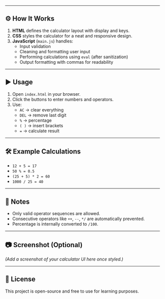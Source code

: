 
---

## ⚙️ How It Works
1. **HTML** defines the calculator layout with display and keys.
2. **CSS** styles the calculator for a neat and responsive design.
3. **JavaScript** (`main.js`) handles:
   - Input validation
   - Cleaning and formatting user input
   - Performing calculations using `eval` (after sanitization)
   - Output formatting with commas for readability

---

## ▶️ Usage
1. Open `index.html` in your browser.
2. Click the buttons to enter numbers and operators.
3. Use:
   - `AC` → clear everything  
   - `DEL` → remove last digit  
   - `%` → percentage  
   - `( )` → insert brackets  
   - `=` → calculate result  

---

## 🛠️ Example Calculations
- `12 + 5 = 17`
- `50 % = 0.5`
- `(25 + 5) * 2 = 60`
- `1000 / 25 = 40`

---

## 📌 Notes
- Only valid operator sequences are allowed.
- Consecutive operators like `++`, `--`, `*/` are automatically prevented.
- Percentage is internally converted to `/100`.

---

## 📷 Screenshot (Optional)
*(Add a screenshot of your calculator UI here once styled.)*

---

## 📄 License
This project is open-source and free to use for learning purposes.
